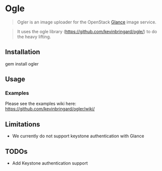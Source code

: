 # Ogle

> Ogler is an image uploader for the OpenStack [Glance](http://glance.openstack.org/) image service.

> It uses the ogle library (https://github.com/kevinbringard/ogle/) to do the heavy lifting.

## Installation

gem install ogler

## Usage

### Examples

Please see the examples wiki here: https://github.com/kevinbringard/ogler/wiki/

## Limitations

* We currently do not support keystone authentication with Glance

## TODOs

* Add Keystone authentication support
